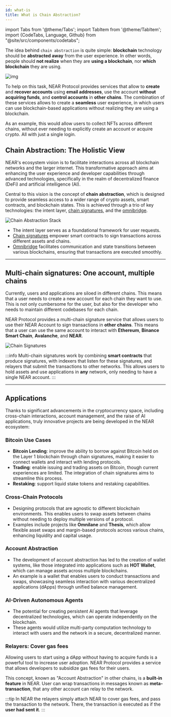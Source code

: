 ```yaml
---
id: what-is
title: What is Chain Abstraction?
---
```


import Tabs from '@theme/Tabs';
import TabItem from '@theme/TabItem';
import {CodeTabs, Language, Github} from "@site/src/components/codetabs";

The idea behind `chain abstraction` is quite simple: **blockchain** technology should be **abstracted away** from the user experience. In other words, people should **not realize** when they are **using a blockchain**, nor **which blockchain** they are using.

![img](/docs/assets/welcome-pages/chain-abstraction-landing.png)

To help on this task, NEAR Protocol provides services that allow to **create** and **recover accounts** using **email addresses**, use the account **without acquiring funds**, and **control accounts** in **other chains**. The combination of these services allows to create a **seamless** user experience, in which users can use blockchain-based applications without realizing they are using a blockchain.

As an example, this would allow users to collect NFTs across different chains, without ever needing to explicitly create an account or acquire crypto. All with just a single login.


## Chain Abstraction: The Holistic View

NEAR's ecosystem vision is to facilitate interactions across all blockchain networks and the larger internet. This transformative approach aims at enhancing the user experience and developer capabilities through advanced technologies, specifically in the realm of decentralized finance (DeFi) and artificial intelligence (AI).

Central to this vision is the concept of **chain abstraction**, which is designed to provide seamless access to a wider range of crypto assets, smart contracts, and blockchain states. This is achieved through a trio of key technologies: the intent layer, [chain signatures](chain-signatures/chain-signatures.md), and the [omnibridge](#).

![Chain Abstraction Stack](/docs/assets/chain-abstract-1.png)
 
- The intent layer serves as a foundational framework for user requests.
- [Chain signatures](chain-signatures/chain-signatures.md) empower smart contracts to sign transactions across different assets and chains.
- [Omnibridge](#) facilitates communication and state transitions between various blockchains, ensuring that transactions are executed smoothly.

---

## Multi-chain signatures: One account, multiple chains

Currently, users and applications are siloed in different chains. This means that a user needs to create a new account for each chain they want to use. This is not only cumbersome for the user, but also for the developer who needs to maintain different codebases for each chain.

NEAR Protocol provides a multi-chain signature service that allows users to use their NEAR Account to sign transactions in **other chains**. This means that a user can use the same account to interact with **Ethereum**, **Binance Smart Chain**, **Avalanche**, and **NEAR**.

![Chain Signatures](/docs/assets/chain-abstract-2.png)

:::info
Multi-chain signatures work by combining **smart contracts** that produce signatures, with indexers that listen for these signatures, and relayers that submit the transactions to other networks. This allows users to hold assets and use applications in **any** network, only needing to have a single NEAR account.
:::

---

## Applications

Thanks to significant advancements in the cryptocurrency space, including cross-chain interactions, account management, and the raise of AI applications, truly innovative projects are being developed in the NEAR ecosystem:

### Bitcoin Use Cases

   - **Bitcoin Lending**: improve the ability to borrow against Bitcoin held on the Layer 1 blockchain through chain signatures, making it easier to connect wallets and interact with lending protocols.
   - **Trading**: enable issuing and trading assets on Bitcoin, though current experiences are limited. The integration of chain signatures aims to streamline this process.
   - **Restaking**: support liquid stake tokens and restaking capabilities.

### Cross-Chain Protocols

   - Designing protocols that are agnostic to different blockchain environments. This enables users to swap assets between chains without needing to deploy multiple versions of a protocol.
   - Examples include projects like **Omnilane** and **Thesis**, which allow flexible asset swaps and margin-based protocols across various chains, enhancing liquidity and capital usage.

### Account Abstraction

   - The development of account abstraction has led to the creation of wallet systems, like those integrated into applications such as **HOT Wallet**, which can manage assets across multiple blockchains.
   - An example is a wallet that enables users to conduct transactions and swaps, showcasing seamless interaction with various decentralized applications (dApps) through unified balance management.

### AI-Driven Autonomous Agents

   - The potential for creating persistent AI agents that leverage decentralized technologies, which can operate independently on the blockchain.
   - These agents would utilize multi-party computation technology to interact with users and the network in a secure, decentralized manner.

### Relayers: Cover gas fees

Allowing users to start using a dApp without having to acquire funds is a powerful tool to increase user adoption. NEAR Protocol provides a service that allows developers to subsidize gas fees for their users.

This concept, known as "Account Abstraction" in other chains, is a **built-in feature** in NEAR. User can wrap transactions in messages known as **meta-transaction**, that any other account can relay to the network.

:::tip
In NEAR the relayers simply attach NEAR to cover gas fees, and pass the transaction to the network. There, the transaction is executed as if the **user had sent it**.
:::

<!--

### Fast-Auth: Email onboarding

One of the first barriers that new users face when entering the world of Web3 is the need to create a crypto wallet. This generally implies the need to choose a wallet, create and store a recovery phrase, and obtain deposit funds to start using the account.

With FastAuth, users only need to provide an email address to create a NEAR account. Using the same email address the user will be able to use their account across applications and devices.

:::warning
FastAuth is being deprecated, stay tuned for updates
:::

<hr subclass="subsection" />

-->
